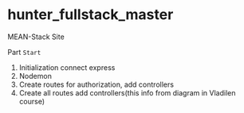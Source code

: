 # hunter_fullstack_master

MEAN-Stack Site

Part `Start`

1. Initialization connect express
2. Nodemon
3. Create routes for authorization, add controllers
4. Create all routes add controllers(this info from diagram in Vladilen course)
